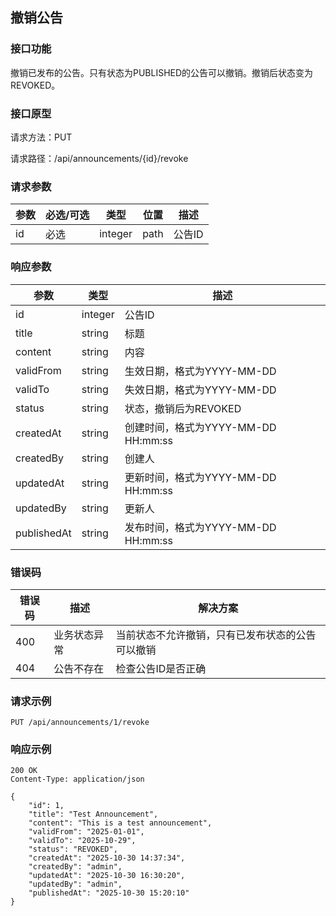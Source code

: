 ## 撤销公告

### 接口功能

撤销已发布的公告。只有状态为PUBLISHED的公告可以撤销。撤销后状态变为REVOKED。

### 接口原型

请求方法：PUT

请求路径：/api/announcements/{id}/revoke

### 请求参数

| 参数 | 必选/可选 | 类型    | 位置 | 描述   |
| ---- | --------- | ------- | ---- | ------ |
| id   | 必选      | integer | path | 公告ID |

### 响应参数

| 参数        | 类型    | 描述                                |
| ----------- | ------- | ----------------------------------- |
| id          | integer | 公告ID                              |
| title       | string  | 标题                                |
| content     | string  | 内容                                |
| validFrom   | string  | 生效日期，格式为YYYY-MM-DD          |
| validTo     | string  | 失效日期，格式为YYYY-MM-DD          |
| status      | string  | 状态，撤销后为REVOKED               |
| createdAt   | string  | 创建时间，格式为YYYY-MM-DD HH:mm:ss |
| createdBy   | string  | 创建人                              |
| updatedAt   | string  | 更新时间，格式为YYYY-MM-DD HH:mm:ss |
| updatedBy   | string  | 更新人                              |
| publishedAt | string  | 发布时间，格式为YYYY-MM-DD HH:mm:ss |

### 错误码

| 错误码 | 描述         | 解决方案                                         |
| ------ | ------------ | ------------------------------------------------ |
| 400    | 业务状态异常 | 当前状态不允许撤销，只有已发布状态的公告可以撤销 |
| 404    | 公告不存在   | 检查公告ID是否正确                               |

### 请求示例

```http
PUT /api/announcements/1/revoke
```

### 响应示例

```http
200 OK
Content-Type: application/json

{
    "id": 1,
    "title": "Test Announcement",
    "content": "This is a test announcement",
    "validFrom": "2025-01-01",
    "validTo": "2025-10-29",
    "status": "REVOKED",
    "createdAt": "2025-10-30 14:37:34",
    "createdBy": "admin",
    "updatedAt": "2025-10-30 16:30:20",
    "updatedBy": "admin",
    "publishedAt": "2025-10-30 15:20:10"
}
```

